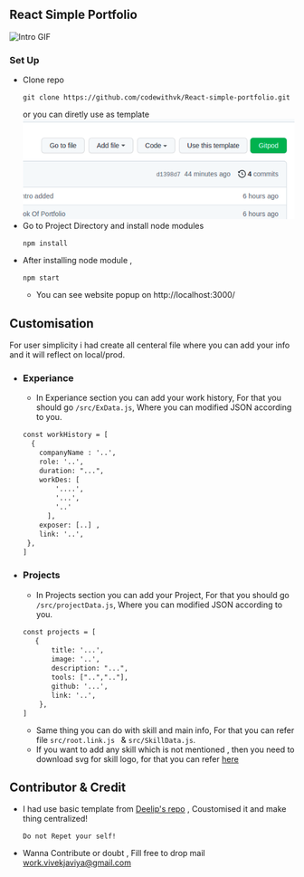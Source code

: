 ## React Simple Portfolio

![Intro GIF](https://github.com/codewithvk/React-simple-portfolio/blob/master/assets/Intro.gif)

### Set Up

- Clone repo
  <br />
  ```
  git clone https://github.com/codewithvk/React-simple-portfolio.git
  ```
  <!--   <br /> -->
  or you can diretly use as template
  <br />
  ![Intro GIF](https://github.com/codewithvk/React-simple-portfolio/blob/master/assets/template.png)
- Go to Project Directory and install node modules
  ```
  npm install
  ```
- After installing node module ,
  ```
  npm start
  ```
  - You can see website popup on http://localhost:3000/

## Customisation

For user simplicity i had create all centeral file where you can add your info and it will reflect on local/prod.

- ### Experiance
  - In Experiance section you can add your work history, For that you should go `/src/ExData.js`, Where you can modified JSON according to you.
  ```
  const workHistory = [
    {
      companyName : '..',
      role: '..',
      duration: "...",
      workDes: [
          '....',
          '...',
          '..'
        ],
      exposer: [..] ,
      link: '..',
   },
  ]
  ```
- ### Projects
  - In Projects section you can add your Project, For that you should go `/src/projectData.js`, Where you can modified JSON according to you.
  ```
  const projects = [
     {
         title: '...',
         image: '..',
         description: "...",
         tools: ["..",".."],
         github: '...',
         link: '..',
      },
  ]
  ```
  - Same thing you can do with skill and main info, For that you can refer file `src/root.link.js ` & `src/SkillData.js`.
  - If you want to add any skill which is not mentioned , then you need to download svg for skill logo, for that you can refer [here](https://github.com/codewithvk/React-simple-portfolio/blob/master/src/SkillData.js#L77)

## Contributor & Credit

- I had use basic template from [Deelip's repo](https://github.com/Deelip7/react-portfolio) , Coustomised it and make thing centralized! <br />
  ```
  Do not Repet your self!
  ```
- Wanna Contribute or doubt , Fill free to drop mail work.vivekjaviya@gmail.com
